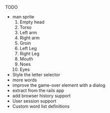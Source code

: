 TODO
- man sprite
  1) Empty head
  2) Torso
  3) Left arm
  4) Right arm
  5) Groin
  6) Left Leg
  7) Right Leg
  8) Mouth
  9) Noes
  10) Eyes
- Style the letter selector
- more words
- improve the game-over element with a dialog
- extract from the rails app
- add browser history support
- User session support
- Custom word list definitions
